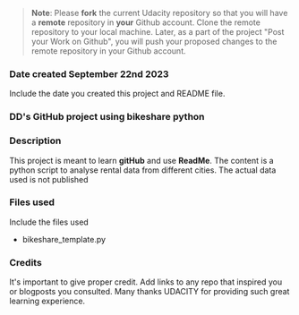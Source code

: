 >**Note**: Please **fork** the current Udacity repository so that you will have a **remote** repository in **your** Github account. Clone the remote repository to your local machine. Later, as a part of the project "Post your Work on Github", you will push your proposed changes to the remote repository in your Github account.

### Date created September 22nd 2023
Include the date you created this project and README file.

### DD's GitHub project using bikeshare python

### Description
This project is meant to learn **gitHub** and use **ReadMe**.
The content is a python script to analyse rental data from different cities.
The actual data used is not published

### Files used
Include the files used
- bikeshare_template.py

### Credits
It's important to give proper credit. Add links to any repo that inspired you or blogposts you consulted.
Many thanks UDACITY for providing such great learning experience.

